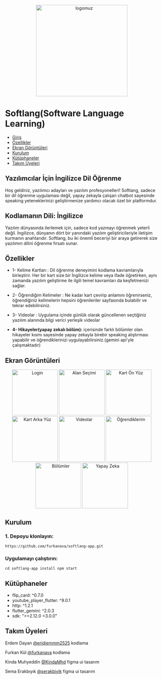 <p align="center">
  <img src="ekrangoruntu/image.png" alt="logomuz" width="300" />
  
</p>



# Softlang(Software Language Learning)
- [Giriş](#Giriş)
- [Özellikler](#Özellikler)
- [Ekran Görüntüleri](#screenshots)
- [Kurulum](#Kurulum)
- [Kütüphaneler](#Kütüphaneler)
- [Takım Üyeleri](#TakımÜyeleri)
 ## Yazılımcılar İçin İngilizce Dil Öğrenme 


Hoş geldiniz, yazılımcı adayları ve yazılım profesyonelleri! Softlang, sadece bir dil öğrenme uygulaması değil, yapay zekayla çalışan chatbot sayesinde speaking yeteneklerinizi geliştirmenize yardımcı olacak özel bir platformdur.

## Kodlamanın Dili: İngilizce
Yazılım dünyasında ilerlemek için, sadece kod yazmayı öğrenmek yeterli değil. İngilizce, dünyanın dört bir yanındaki yazılım geliştiricileriyle iletişim kurmanın anahtarıdır. Softlang, bu iki önemli beceriyi bir araya getirerek size yazılımın dilini öğrenme fırsatı sunar.


## Özellikler

 * 1- Kelime Kartları :
    Dil öğrenme deneyimini kodlama kavramlarıyla birleştirir. Her bir kart size bir İngilizce kelime veya ifade öğretirken, aynı zamanda yazılım geliştirme ile ilgili temel kavramları da keşfetmenizi sağlar. 

* 2- Öğrendiğim Kelimeler : 
    Ne kadar kart çevirip anlamını öğrenirseniz, öğrendiğiniz kelimelerin hepsini öğrenilenler sayfasında bulabilir ve tekrar edebilirsiniz.

* 3- Videolar :
    Uygulama içinde günlük olarak güncellenen seçtiğiniz yazılım alanında bilgi verici yerleşik videolar

* **4- Hikayeler(yapay zekalı bölüm):**
    içerisinde farklı bölümler olan hikayeler kısmı sayesinde yapay zekayla birebir speaking alıştırması yapabilir ve öğrendiklerinizi uygulayabilirsiniz.(gemini api'yle çalışmaktadır)

## Ekran Görüntüleri


<p align="center">
  <img src="ekrangoruntu/login.png" alt="Login" width="150" />
  <img src="ekrangoruntu/alansecimi.png" alt="Alan Seçimi" width="150" />
  <img src="ekrangoruntu/kartonyuz.png" alt="Kart Ön Yüz" width="150" />
  <img src="ekrangoruntu/kartarkayuz.png" alt="Kart Arka Yüz" width="150" />
  <img src="ekrangoruntu/videolar.png" alt="Videolar" width="150" />
  <img src="ekrangoruntu/ogrendiklerim.png" alt="Öğrendiklerim" width="150" />
  <img src="ekrangoruntu/bolumler.png" alt="Bölümler" width="150" />
  <img src="ekrangoruntu/yapayzeka.png" alt="Yapay Zeka" width="150" />
</p>

## Kurulum

### 1. Depoyu klonlayın:

``` https://github.com/furkanava/softlang-app.git ```

### Uygulamayı çalıştırın:

``` cd softlang-app install npm start ```
## Kütüphaneler

* flip_card: ^0.7.0
* youtube_player_flutter: ^9.0.1
* http: ^1.2.1
* flutter_gemini: ^2.0.3
* sdk: ">=2.12.0 <3.0.0"

## Takım Üyeleri
 Erdem Dayan [@eridiemmm2525](https://github.com/eridiemmm2525) kodlama

Furkan Kül [@furkanava](https://github.com/furkanava) kodlama

Kinda Muhyeddin [@KindaMhd](https://github.com/KindaMhd) figma ui tasarım

Sema Erakbıyık [@serakbiyik](https://github.com/serakbiyik) figma ui tasarım



